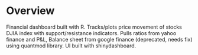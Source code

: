 # Overview
Financial dashboard built with R. Tracks/plots price movement of stocks DJIA index with support/resistance indicators. Pulls ratios from yahoo finance and P&L, Balance sheet from google finance (deprecated, needs fix) using quantmod library. UI built with shinydashboard.
